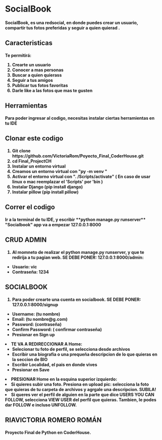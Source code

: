<h1>SocialBook</h1>

<h4> SocialBook, es una redsocial, en donde puedes crear un usuario, compartir tus fotos preferidas y seguir a quien quierad .</h4>


<h2> Caracteristicas </h2>

<h4> Te permitirá:
<ol>
<li>Crearte un usuario </li>
<liModificar tu perfil, añadiendo una foto y una biografia </li>
<li>Conocer a mas personas </li>
<li>Buscar a quien quierass</li>
<li>Seguir a tus amigos</li>
<li>Publicar tus fotos favoritas</li>
<li>Darle like a las fotos que mas te gusten</li>
</ol>
</h4>

<h2> Herramientas </h2>

<h4> Para poder ingresar al codigo, necesitas instalar ciertas herramientas en tu IDE </h4>

<h2> Clonar este codigo </h3>

<h4> 
<ol>
<li>Git clone https://github.com/VictoriaRom/Poyecto_Final_CoderHouse.git</li>
<li> cd Final_ProjectCH</li>
<li>Instalar un entorno virtual</li>
<li>Creamos un entorno virtual con "py -m venv <nombre entorno virtual>"</li>
<li>Activar el entorno virtual con ". <nombre entorno virtual>/Scripts/activate"
( En caso de usar linux o mac reemplazar el 'Scripts' por 'bin )</li>
<li>Instalar Django (pip install django)</li>
<li>Instalar pillow (pip install pillow)</li>

</ol>
</h4>

<h2> Correr el codigo </h2>

<h4> Ir a la terminal de tu IDE, y escribir **python manage.py runserver** "Socialbook" app va a empezar 127.0.0.1:8000
</h4>


<h2>CRUD ADMIN</h2>

<h4>
<ol>
<li>Al momneto de realizar el python manage.py runserver, y que te redirija a tu pagian web.
SE DEBE PONER:  127.0.0.1:8000/admin:</li>
</ol>
<ul>
<li>Usuario: vic </li>
<li>Contraseña: 1234 </li>
</ul>
</h4>

<h2>SOCIALBOOK</h2>

<h4> 
<ol>
<li>Para poder crearte una cuenta en socialbook.
SE DEBE PONER: 127.0.0.1:8000/signup</li>
</ol>
<ul>
<li>Username: (tu nombre)</li>
<li>Email: (tu nombre@g.com)</li>
<li>Password: (contraseña)</li>
<li>Confirm Password: ( confirmar contraseña) </li>
<li> Presionar en Sign up</li>
</ul>
<li>TE VA A REDIRECCIONAR A Home:
<ul>
<li>Selecionar tu foto de perfil, se selecciona desde archivos</li>
<li>Escribir una biografia o una prequeña descripcion de lo que quieras en la seccion de BIO</li>
<li>Escribir Localidad, el pais en donde vives</li>
<li>Presionar en Save</li>
</ul>
<li>PRESIONAR Home en la esquina superior izquierdo:
<li>Si quieres subir una foto. Presiona en upload pic: selecciona la foto que quieras de tu carpeta de archivos y agrgale una descripcion. SUBILA!
<li> Si queres ver el perfil de alguien en la parte que dice USERS YOU CAN FOLLOW, selecciona VIEW USER del perfil que quieras. Tambien, le podes dar FOLLOW e incluso UNFOLLOW.</li>
</ol>
</h4>

<h2>RIAVICTORIA ROMERO ROMÁN</h2>

<h4> Proyecto Final de Python en CoderHouse.</h4>



